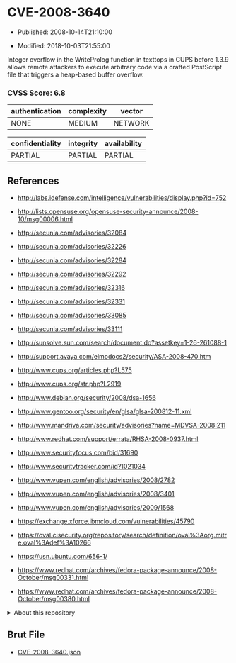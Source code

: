 # CVE-2008-3640

- Published: 2008-10-14T21:10:00

- Modified: 2018-10-03T21:55:00

Integer overflow in the WriteProlog function in texttops in CUPS before 1.3.9 allows remote attackers to execute arbitrary code via a crafted PostScript file that triggers a heap-based buffer overflow.

### CVSS Score: **6.8**

| authentication | complexity | vector |
| --- | --- | --- |
| NONE | MEDIUM | NETWORK |

| confidentiality | integrity | availability |
| --- | --- | --- |
| PARTIAL | PARTIAL | PARTIAL |

## References

* http://labs.idefense.com/intelligence/vulnerabilities/display.php?id=752

* http://lists.opensuse.org/opensuse-security-announce/2008-10/msg00006.html

* http://secunia.com/advisories/32084

* http://secunia.com/advisories/32226

* http://secunia.com/advisories/32284

* http://secunia.com/advisories/32292

* http://secunia.com/advisories/32316

* http://secunia.com/advisories/32331

* http://secunia.com/advisories/33085

* http://secunia.com/advisories/33111

* http://sunsolve.sun.com/search/document.do?assetkey=1-26-261088-1

* http://support.avaya.com/elmodocs2/security/ASA-2008-470.htm

* http://www.cups.org/articles.php?L575

* http://www.cups.org/str.php?L2919

* http://www.debian.org/security/2008/dsa-1656

* http://www.gentoo.org/security/en/glsa/glsa-200812-11.xml

* http://www.mandriva.com/security/advisories?name=MDVSA-2008:211

* http://www.redhat.com/support/errata/RHSA-2008-0937.html

* http://www.securityfocus.com/bid/31690

* http://www.securitytracker.com/id?1021034

* http://www.vupen.com/english/advisories/2008/2782

* http://www.vupen.com/english/advisories/2008/3401

* http://www.vupen.com/english/advisories/2009/1568

* https://exchange.xforce.ibmcloud.com/vulnerabilities/45790

* https://oval.cisecurity.org/repository/search/definition/oval%3Aorg.mitre.oval%3Adef%3A10266

* https://usn.ubuntu.com/656-1/

* https://www.redhat.com/archives/fedora-package-announce/2008-October/msg00331.html

* https://www.redhat.com/archives/fedora-package-announce/2008-October/msg00380.html

<details>
<summary>About this repository</summary> 

  This repository is part of the project [Live Hack CVE](https://github.com/Live-Hack-CVE). Main website can be found [www.live-hack.org](https://www.live-hack.org) 
  
  Made by [Sn0wAlice](https://github.com/Sn0wAlice) for the people that care about security and need to have a feed of the latest CVEs. Hope you enjoy it, don't forget to star the repo and follow me on [Twitter](https://twitter.com/Sn0wAlice) and [Github](https://github.com/Sn0wAlice). And that is my [personnal website](https://www.alice-snow.me/)

  - [Home Page](https://github.com/Live-Hack-CVE)
  - [Framework](https://github.com/Live-Hack-CVE/cve-framework)
  - [CVE database](https://github.com/Live-Hack-CVE/full_database)
  - [Changelog](https://github.com/Live-Hack-CVE/Changelog)
</details>

## Brut File

* [CVE-2008-3640.json](https://raw.githubusercontent.com/Live-Hack-CVE/full_database/main/cves/2008/CVE-2008-3640.json)

